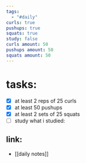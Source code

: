 ```yaml
---
tags:
  - "#daily"
curls: true
pushups: true
squats: true
study: false
curls amount: 50
pushups amount: 50
squats amount: 50
---
```

# tasks:
- [x] at least 2 reps of 25 curls 
- [x] at least 50 pushups
- [x] at least 2 sets of 25 squats
- [ ] study
      what i studied:  
## link: 
- [[daily notes]] 